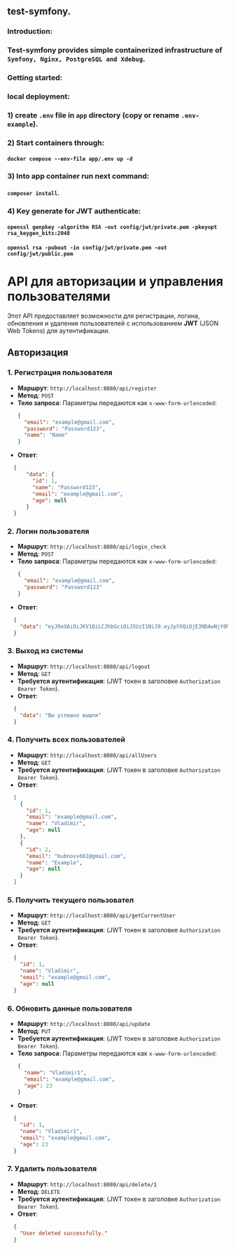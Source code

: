 ## test-symfony.

### Introduction:

### Test-symfony provides simple containerized infrastructure of `Symfony, Nginx, PostgreSQL and Xdebug`.

### Getting started:

### local deployment:

### 1) create `.env` file in `app` directory (copy or rename `.env-example`).
### 2) Start containers through:
#### `docker compose --env-file app/.env up -d`
### 3) Into app container run next command:
#### `composer install`.
### 4) Key generate for JWT authenticate:
#### `openssl genpkey -algorithm RSA -out config/jwt/private.pem -pkeyopt rsa_keygen_bits:2048`
#### `openssl rsa -pubout -in config/jwt/private.pem -out config/jwt/public.pem`

# API для авторизации и управления пользователями

Этот API предоставляет возможности для регистрации, логина, обновления и удаления пользователей с использованием **JWT** (JSON Web Tokens) для аутентификации.

## Авторизация

### 1. Регистрация пользователя
- **Маршрут**: `http://localhost:8080/api/register`
- **Метод**: `POST`
- **Тело запроса**: Параметры передаются как `x-www-form-urlencoded`:
  ```json
  {
    "email": "example@gmail.com",
    "password": "Password123",
    "name": "Name"
  }
  ```
- **Ответ**:
```json
  {
      "data": {
        "id": 1,
        "name": "Password123",
        "email": "example@gmail.com",
        "age": null
      }
  }
```
### 2. Логин пользователя
- **Маршрут**: `http://localhost:8080/api/login_check`
- **Метод**: `POST`
- **Тело запроса**: Параметры передаются как `x-www-form-urlencoded`:
  ```json
  {
    "email": "example@gmail.com",
    "password": "Password123"
  }
  ```
- **Ответ**:
```json
  {
    "data": "eyJ0eXAiOiJKV1QiLCJhbGciOiJSUzI1NiJ9.eyJpYXQiOjE3NDAwNjY0MzksImV4cCI6MTc0MDA3MDAzOSwicm9sZXMiOlsiUk9MRV9VU0VSIl0sInVzZXJuYW1lIjoic2FzcnRiaGRyc2VicnRAY3Nkdi5zZHZlZHdlZiJ9.Y74eWakD6fN3FVrrL-igs2qtMn8kIm_YrISNgpas1375yRM96dLTahnKlvzBqFbNJ6_EBOE8nq0nzaf-6OSUtVXOXOrSFXRobtI-C5rbvv2zE_D0b_s0QknLQd-JJWLoE4QpR_iYzTEFFxb_DaLfc53ZB2FHydR6l5ifddsfgVOTv82r-5hlKKqQV--GTEt8gUxyLifE-jzLSMjpiqRWu3OpvFl7Sd8fEsmDMnSWieXtBSg4wDhlaCYjhx9TrEzhgUPecL3MdPzNBb-p0d3XasBpnVudZFFh39O0lwGR-E8814gjo-KdNKMOlHYhGL08Fu4fEzWbTbi2pryutGDstA"
  }
```
### 3. Выход из системы
- **Маршрут**: `http://localhost:8080/api/logout`
- **Метод**: `GET`
- **Требуется аутентификация**: (JWT токен в заголовке `Authorization` `Bearer Token`).
- **Ответ**:
```json
  {
    "data": "Вы успешно вышли"
  }
```
### 4. Получить всех пользователей
- **Маршрут**: `http://localhost:8080/api/allUsers`
- **Метод**: `GET`
- **Требуется аутентификация**: (JWT токен в заголовке `Authorization` `Bearer Token`).
- **Ответ**:
```json
  [
    {
      "id": 1,
      "email": "example@gmail.com",
      "name": "Vladimir",
      "age": null
    },
    {
      "id": 2,
      "email": "bubnovv661@gmail.com",
      "name": "Example",
      "age": null
    }
  ]
```
### 5. Получить текущего пользовател
- **Маршрут**: `http://localhost:8080/api/getCurrentUser`
- **Метод**: `GET`
- **Требуется аутентификация**: (JWT токен в заголовке `Authorization` `Bearer Token`).
- **Ответ**:
```json
  {
    "id": 1,
    "name": "Vladimir",
    "email": "example@gmail.com",
    "age": null
  }
```
### 6. Обновить данные пользователя
- **Маршрут**: `http://localhost:8080/api/update`
- **Метод**: `PUT`
- **Требуется аутентификация**: (JWT токен в заголовке `Authorization` `Bearer Token`).
- **Тело запроса**: Параметры передаются как `x-www-form-urlencoded`:
  ```json
  {
    "name": "Vladimir1",
    "email": "example@gmail.com",
    "age": 23
  }
  ```
- **Ответ**:
```json
  {
    "id": 1,
    "name": "Vladimir1",
    "email": "example@gmail.com",
    "age": 23
  }
```
### 7. Удалить пользователя
- **Маршрут**: `http://localhost:8080/api/delete/1`
- **Метод**: `DELETE`
- **Требуется аутентификация**: (JWT токен в заголовке `Authorization` `Bearer Token`).
- **Ответ**:
```json
  {
    "User deleted successfully."
  }
```
